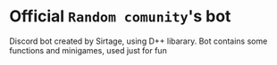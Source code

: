 # Official `Random comunity`'s bot
Discord bot created by Sirtage, using D++ libarary. Bot contains some functions and minigames, used just for fun